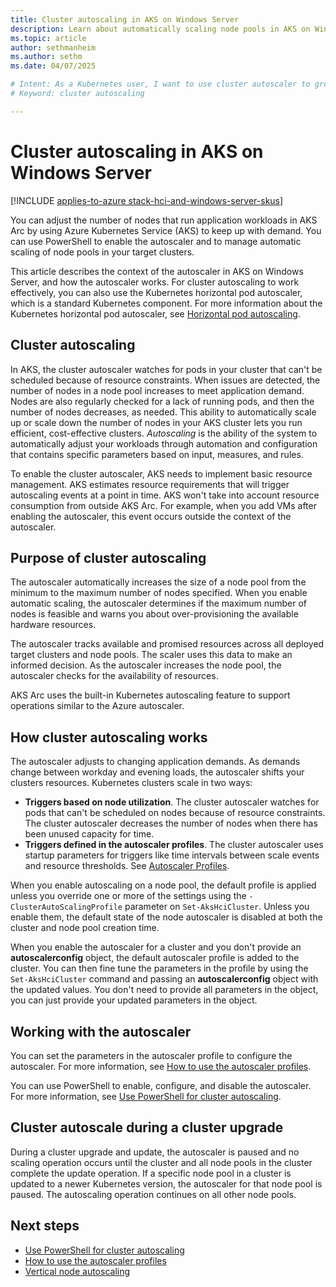 ```yaml
---
title: Cluster autoscaling in AKS on Windows Server
description: Learn about automatically scaling node pools in AKS on Windows Server.
ms.topic: article
author: sethmanheim
ms.author: sethm 
ms.date: 04/07/2025

# Intent: As a Kubernetes user, I want to use cluster autoscaler to grow my nodes to keep up with application demand.
# Keyword: cluster autoscaling

---
```


# Cluster autoscaling in AKS on Windows Server

[!INCLUDE [applies-to-azure stack-hci-and-windows-server-skus](includes/aks-hci-applies-to-skus/aks-hybrid-applies-to-azure-stack-hci-windows-server-sku.md)]

You can adjust the number of nodes that run application workloads in AKS Arc by using Azure Kubernetes Service (AKS) to keep up with demand. You can use PowerShell to enable the autoscaler and to manage automatic scaling of node pools in your target clusters.

This article describes the context of the autoscaler in AKS on Windows Server, and how the autoscaler works. For cluster autoscaling to work effectively, you can also use the Kubernetes horizontal pod autoscaler, which is a standard Kubernetes component. For more information about the Kubernetes horizontal pod autoscaler, see [Horizontal pod autoscaling](https://kubernetes.io/docs/tasks/run-application/horizontal-pod-autoscale/).

## Cluster autoscaling

In AKS, the cluster autoscaler watches for pods in your cluster that can't be scheduled because of resource constraints. When issues are detected, the number of nodes in a node pool increases to meet application demand. Nodes are also regularly checked for a lack of running pods, and then the number of nodes decreases, as needed. This ability to automatically scale up or scale down the number of nodes in your AKS cluster lets you run efficient, cost-effective clusters. *Autoscaling* is the ability of the system to automatically adjust your workloads through automation and configuration that contains specific parameters based on input, measures, and rules.

To enable the cluster autoscaler, AKS needs to implement basic resource management. AKS estimates resource requirements that will trigger autoscaling events at a point in time. AKS won't take into account resource consumption from outside AKS Arc. For example, when you add VMs after enabling the autoscaler, this event occurs outside the context of the autoscaler.

## Purpose of cluster autoscaling

The autoscaler automatically increases the size of a node pool from the minimum to the maximum number of nodes specified. When you enable automatic scaling, the autoscaler determines if the maximum number of nodes is feasible and warns you about over-provisioning the available hardware resources.

The autoscaler tracks available and promised resources across all deployed target clusters and node pools. The scaler uses this data to make an informed decision. As the autoscaler increases the node pool, the autoscaler checks for the availability of resources.

AKS Arc uses the built-in Kubernetes autoscaling feature to support operations similar to the Azure autoscaler.

## How cluster autoscaling works

The autoscaler adjusts to changing application demands. As demands change between workday and evening loads, the autoscaler shifts your clusters resources. Kubernetes clusters scale in two ways:  

- **Triggers based on node utilization**. The cluster autoscaler watches for pods that can't be scheduled on nodes because of resource constraints. The cluster autoscaler decreases the number of nodes when there has been unused capacity for time.
- **Triggers defined in the autoscaler profiles**. The cluster autoscaler uses startup parameters for triggers like time intervals between scale events and resource thresholds. See [Autoscaler Profiles](work-with-autoscaler-profiles.md).

When you enable autoscaling on a node pool, the default profile is applied unless you override one or more of the settings using the `-ClusterAutoScalingProfile` parameter on `Set-AksHciCluster`. Unless you enable them, the default state of the node autoscaler is disabled at both the cluster and node pool creation time.

When you enable the autoscaler for a cluster and you don't provide an **autoscalerconfig** object, the default autoscaler profile is added to the cluster. You can then fine tune the parameters in the profile by using the `Set-AksHciCluster` command and passing an **autoscalerconfig** object with the updated values. You don't need to provide all parameters in the object, you can just provide your updated parameters in the object.

## Working with the autoscaler

You can set the parameters in the autoscaler profile to configure the autoscaler. For more information, see [How to use the autoscaler profiles](work-with-autoscaler-profiles.md).

You can use PowerShell to enable, configure, and disable the autoscaler. For more information, see [Use PowerShell for cluster autoscaling](work-with-horizontal-autoscaler.md).

## Cluster autoscale during a cluster upgrade

During a cluster upgrade and update, the autoscaler is paused and no scaling operation occurs until the cluster and all node pools in the cluster complete the update operation. If a specific node pool in a cluster is updated to a newer Kubernetes version, the autoscaler for that node pool is paused. The autoscaling operation continues on all other node pools.

## Next steps

- [Use PowerShell for cluster autoscaling](work-with-horizontal-autoscaler.md)  
- [How to use the autoscaler profiles](work-with-autoscaler-profiles.md)  
- [Vertical node autoscaling](concepts-vertical-node-pool-scaling.md)
